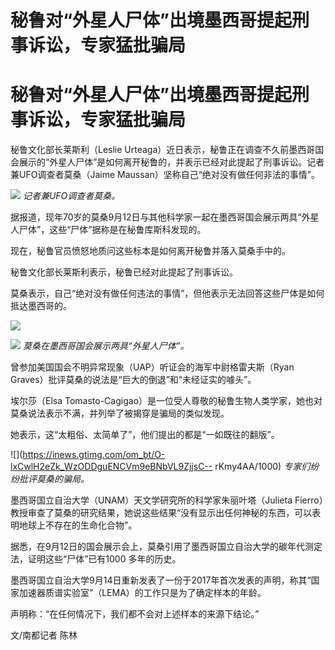 # 秘鲁对“外星人尸体”出境墨西哥提起刑事诉讼，专家猛批骗局

# 秘鲁对“外星人尸体”出境墨西哥提起刑事诉讼，专家猛批骗局

秘鲁文化部长莱斯利（Leslie
Urteaga）近日表示，秘鲁正在调查不久前墨西哥国会展示的“外星人尸体”是如何离开秘鲁的，并表示已经对此提起了刑事诉讼。记者兼UFO调查者莫桑（Jaime
Maussan）坚称自己“绝对没有做任何非法的事情”。

![](https://inews.gtimg.com/om_bt/OTZ2wRhjbYhhPJ4iOSTeBjd76UQr4GO7Kw9ZE0f9DjfO0AA/1000)
_记者兼UFO调查者莫桑。_

据报道，现年70岁的莫桑9月12日与其他科学家一起在墨西哥国会展示两具“外星人尸体”，这些“尸体”据称是在秘鲁库斯科发现的。

现在，秘鲁官员愤怒地质问这些标本是如何离开秘鲁并落入莫桑手中的。

秘鲁文化部长莱斯利表示，秘鲁已经对此提起了刑事诉讼。

莫桑表示，自己“绝对没有做任何违法的事情”，但他表示无法回答这些尸体是如何抵达墨西哥的。

![](https://inews.gtimg.com/om_bt/OLFc-Y2GQ86O6YjCew26I7Oj_Q7X-HwqpyAWXSba_6jHYAA/1000)

![](https://inews.gtimg.com/om_bt/OHtUUcpOV8OrOcRS4gDwlYsIxoFCqak2ZYIrAisbBxabUAA/1000)
_莫桑在墨西哥国会展示两具“外星人尸体”。_

曾参加美国国会不明异常现象（UAP）听证会的海军中尉格雷夫斯（Ryan Graves）批评莫桑的说法是“巨大的倒退”和“未经证实的噱头”。

埃尔莎（Elsa Tomasto-Cagigao）是一位受人尊敬的秘鲁生物人类学家，她也对莫桑说法表示不满，并列举了被揭穿是骗局的类似发现。

她表示，这“太粗俗、太简单了”，他们提出的都是“一如既往的翻版”。

![](https://inews.gtimg.com/om_bt/O-lxCwlH2eZk_WzODDguENCVm9eBNbVL9ZjjsC--
rKmy4AA/1000) _专家们纷纷批评莫桑的骗局。_

墨西哥国立自治大学（UNAM）天文学研究所的科学家朱丽叶塔（Julieta
Fierro）教授审查了莫桑的研究结果，她说这些结果“没有显示出任何神秘的东西，可以表明地球上不存在的生命化合物”。

据悉，在9月12日的国会展示会上，莫桑引用了墨西哥国立自治大学的碳年代测定法，证明这些“尸体”已有1000 多年的历史。

墨西哥国立自治大学9月14日重新发表了一份于2017年首次发表的声明，称其“国家加速器质谱实验室”（LEMA）的工作只是为了确定样本的年龄。

声明称：“在任何情况下，我们都不会对上述样本的来源下结论。”

文/南都记者 陈林

